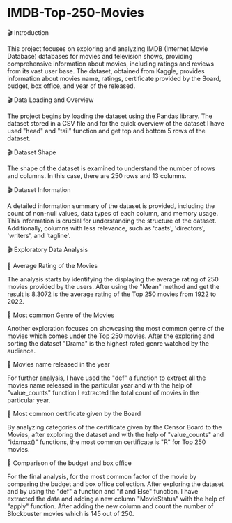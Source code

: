 # IMDB-Top-250-Movies

🎬 Introduction

This project focuses on exploring and analyzing IMDB (Internet Movie Database) databases for movies and television shows, providing comprehensive information about movies, including ratings and reviews from its vast user base. The dataset, obtained from Kaggle, provides information about movies name, ratings, certificate provided by the Board, budget, box office, and year of the released.

🎬 Data Loading and Overview

The project begins by loading the dataset using the Pandas library. The dataset stored in a CSV file and for the quick overview of the dataset I have used "head" and "tail" function and get top and bottom 5 rows of the dataset.

🎬 Dataset Shape

The shape of the dataset is examined to understand the number of rows and columns. In this case, there are 250 rows and 13 columns.

🎬 Dataset Information

A detailed information summary of the dataset is provided, including the count of non-null values, data types of each column, and memory usage. This information is crucial for understanding the structure of the dataset. Additionally, columns with less relevance, such as 'casts', 'directors', 'writers', and 'tagline'.

🎬 Exploratory Data Analysis

📀 Average Rating of the Movies

The analysis starts by identifying the displaying the average rating of 250 movies provided by the users. After using the "Mean" method and get the result is 8.3072 is the average rating of the Top 250 movies from 1922 to 2022.

📀 Most common Genre of the Movies

Another exploration focuses on showcasing the most common genre of the movies which comes under the Top 250 movies. After the exploring and sorting the dataset "Drama" is the highest rated genre watched by the audience.

📀 Movies name released in the year

For further analysis, I have used the "def" a function to extract all the movies name released in the particular year and with the help of "value_counts" function I extracted the total count of movies in the particular year.

📀 Most common certificate given by the Board

By analyzing categories of the certificate given by the Censor Board to the Movies, after exploring the dataset and with the help of "value_counts" and "idxmax()" functions, the most common certificate is "R" for Top 250 movies.

📀 Comparison of the budget and box office

For the final analysis, for the most common factor of the movie by comparing the budget and box office collection. After exploring the dataset and by using the "def" a function and "if and Else" function. I have extracted the data and adding a new column "MovieStatus" with the help of "apply" function. After adding the new column and count the  number of Blockbuster movies which is 145 out of 250.
